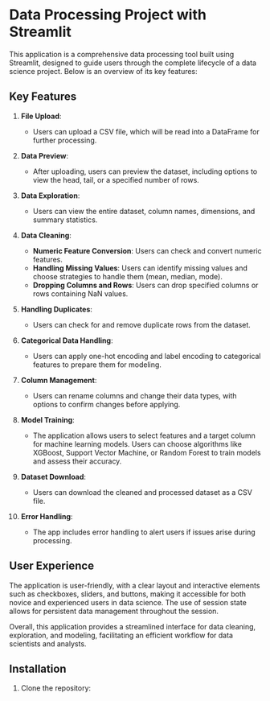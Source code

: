 # Data Processing Project with Streamlit

This application is a comprehensive data processing tool built using Streamlit, designed to guide users through the complete lifecycle of a data science project. Below is an overview of its key features:

## Key Features

1. **File Upload**:
   - Users can upload a CSV file, which will be read into a DataFrame for further processing.

2. **Data Preview**:
   - After uploading, users can preview the dataset, including options to view the head, tail, or a specified number of rows.

3. **Data Exploration**:
   - Users can view the entire dataset, column names, dimensions, and summary statistics.

4. **Data Cleaning**:
   - **Numeric Feature Conversion**: Users can check and convert numeric features.
   - **Handling Missing Values**: Users can identify missing values and choose strategies to handle them (mean, median, mode).
   - **Dropping Columns and Rows**: Users can drop specified columns or rows containing NaN values.

5. **Handling Duplicates**:
   - Users can check for and remove duplicate rows from the dataset.

6. **Categorical Data Handling**:
   - Users can apply one-hot encoding and label encoding to categorical features to prepare them for modeling.

7. **Column Management**:
   - Users can rename columns and change their data types, with options to confirm changes before applying.

8. **Model Training**:
   - The application allows users to select features and a target column for machine learning models. Users can choose algorithms like XGBoost, Support Vector Machine, or Random Forest to train models and assess their accuracy.

9. **Dataset Download**:
   - Users can download the cleaned and processed dataset as a CSV file.

10. **Error Handling**:
    - The app includes error handling to alert users if issues arise during processing.

## User Experience

The application is user-friendly, with a clear layout and interactive elements such as checkboxes, sliders, and buttons, making it accessible for both novice and experienced users in data science. The use of session state allows for persistent data management throughout the session.

Overall, this application provides a streamlined interface for data cleaning, exploration, and modeling, facilitating an efficient workflow for data scientists and analysts. 

## Installation

1. Clone the repository:
